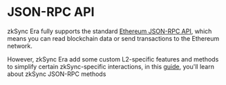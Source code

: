 # JSON-RPC API

zkSync Era fully supports the standard [Ethereum JSON-RPC API](https://ethereum.org/en/developers/docs/apis/json-rpc/), which means you can read blockchain data or send transactions to the Ethereum network.

However, zkSync Era add some custom L2-specific features and methods to simplify certain zkSync-specific interactions, in this [guide](), you'll learn about zkSync JSON-RPC methods
